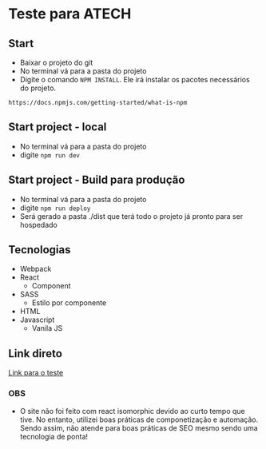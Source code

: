 # Teste para ATECH

## Start
- Baixar o projeto do git
- No terminal vá para a pasta do projeto
- Digite o comando `NPM INSTALL`. Ele irá instalar os pacotes necessários do projeto.

```
https://docs.npmjs.com/getting-started/what-is-npm

```

## Start project - local
- No terminal vá para a pasta do projeto
- digite `npm run dev`

## Start project - Build para produção
- No terminal vá para a pasta do projeto
- digite `npm run deploy`
- Será gerado a pasta ./dist que terá todo o projeto já pronto para ser hospedado

## Tecnologias
- Webpack
- React
  - Component
- SASS
  - Estilo por componente
- HTML
- Javascript
  - Vanila JS

## Link direto

[Link para o teste](https://michelribeiro.github.io/atech/#/)

### OBS
- O site não foi feito com react isomorphic devido ao curto tempo que tive. No entanto, utilizei boas práticas de componetização e automação. Sendo assim, não atende para boas práticas de SEO mesmo sendo uma tecnologia de ponta!

